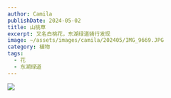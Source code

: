 ```yaml
---
author: Camila
publishDate: 2024-05-02
title: 山桃草
excerpt: 又名白桃花，东湖绿道骑行发现
image: ~/assets/images/camila/202405/IMG_9669.JPG
category: 植物
tags:
  - 花
  - 东湖绿道
---
```


![](~/assets/images/camila/202405/IMG_9669.JPG)




